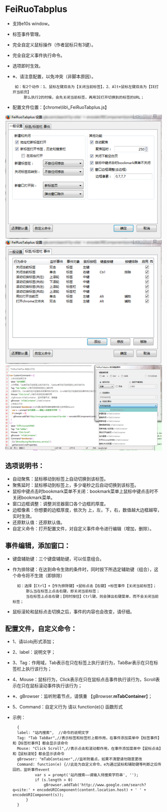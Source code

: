 FeiRuoTabplus
============
 - 支持e10s window。
 - 标签事件管理。
 - 完全自定义鼠标操作（作者鼠标只有3键）。
 - 完全自定义事件执行命令。
 - 选项即时生效。
 - ※、请注意配置，以免冲突（非脚本原因）。
 
		如：有2个动作：1、鼠标左键双击为【关闭当前标签】，2、Alt+鼠标左键双击为【IE打开当前页】
			那么执行2的时候，会先关闭当前标签，再用IE打开切换到的标签的URL；
			
 - 配置文件位置：【chrome\lib\\_FeiRuoTabplus.js】
 
 ![](1.png)
 ![](2.png)
 ![](3.png)
 
选项说明书：
--------------

- 自动聚焦：鼠标移动到标签上自动切换到该标签。
- 聚焦延时：鼠标移动到标签上，多少毫秒之后自动切换到该标签。
- 鼠标中键点击时bookmark菜单不关闭：bookmark菜单上鼠标中键点击时不关闭bookmark菜单。
- 窗口边框调整：调整浏览器窗口各个边框的厚度。
- 边框像素：你想要的边框厚度，依次为 上，左，下，右，数值越大边框越窄，实时生效。
- 还原默认值：还原默认值。
- 自定义命令：打开配置文件，对自定义事件命令进行编辑（增加，删除）。
 
事件编辑，添加窗口：
--------------

- 键盘辅助键：三个键盘辅助键，可以任意组合。
- 作为排除键：在达到命令生效的条件时，同时按下所选定辅助键（组合），这个命令将不生效（即排除）

		如：选择【Ctrl】+【作为排除键】+鼠标点击【右键】+标签事件【关闭当前标签】；
			那么当在标签上点击右键，即关闭当前标签；
			当在标签上点击右键；【同时按住】Ctrl键，则会弹出右键菜单，而不会关闭当前标签；
- 鼠标滚轮和鼠标点击切换之后，事件的内容也会改变，请仔细。

配置文件，自定义命令：
--------------

- 1、请以obj形式添加；
- 2、label：说明文字；
- 3、Tag：作用域，Tab表示在只在标签上执行该行为，TabBar表示在只在标签栏上执行该行为；
- 4、Mouse：鼠标行为，Click表示在只在鼠标点击事件执行该行为，Scroll表示在只在鼠标滚动事件执行该行为；
- ※、gBrowser：监听附着节点，请慎重 【gBrowser.**mTabContainer**】；
- 5、Command：自定义行为 请以 function(e){} 函数形式
- 示例：

		{
		label: "站内搜索",	//命令的说明文字
		Tag: "Tab TabBar",//表示标签和标签栏上都作用，在事件添加菜单中【标签事件】和【标签栏事件】都会显示该命令
		Mouse: "Click Scroll",//表示点击和滚动都作用，在事件添加菜单中【鼠标点击】和【鼠标滚轮】都会显示该命令
		gBrowser: "mTabContainer",//监听附着点，如果不清楚请勿随意更改
		Command: function(e) {//此处为自定义命令，e为通过鼠标和辅助键等判断之后传回的，监听事件event
				var s = prompt('站内搜索——请输入待搜索字符串', '');
				if (s.length > 0)
					gBrowser.addTab('http://www.google.com/search?q=site:' + encodeURIComponent(content.location.host) + ' ' + encodeURIComponent(s));
			}
		}